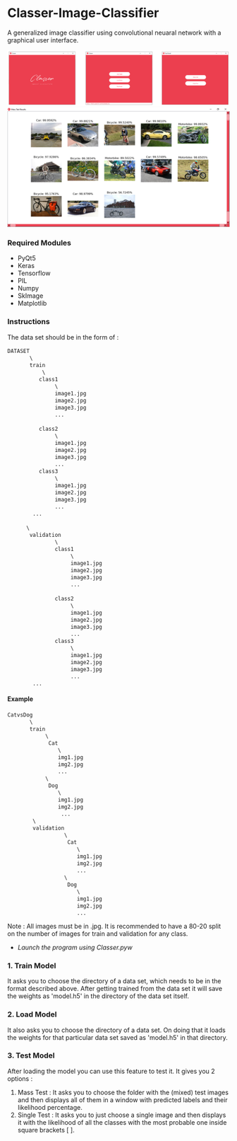 # Classer-Image-Classifier
A generalized image classifier using convolutional neuaral network with a graphical user interface.





![](Preview/preview1.png)
![](Preview/preview2.PNG)

### Required Modules
* PyQt5
* Keras
* Tensorflow
* PIL
* Numpy
* SkImage
* Matplotlib

### Instructions

The data set should be in the form of :

```
DATASET
       \
       train
           \
          class1
               \
               image1.jpg
               image2.jpg
               image3.jpg
               ...
               
          class2
               \
               image1.jpg
               image2.jpg
               image3.jpg
               ...
          class3
               \
               image1.jpg
               image2.jpg
               image3.jpg
               ...
        ...
          
      \
       validation
               \
               class1
                    \
                    image1.jpg
                    image2.jpg
                    image3.jpg
                    ...

               class2
                    \
                    image1.jpg
                    image2.jpg
                    image3.jpg
                    ...
               class3
                    \
                    image1.jpg
                    image2.jpg
                    image3.jpg
                    ...
        ...
```                
#### Example
```
CatvsDog
       \
       train
            \
             Cat
                \
                img1.jpg
                img2.jpg
                ...
            \
             Dog
                \
                img1.jpg
                img2.jpg
                 ...
        \
        validation
                  \
                   Cat
                      \
                      img1.jpg
                      img2.jpg
                      ...
                  \
                   Dog
                      \
                      img1.jpg
                      img2.jpg
                      ...
```
Note : All images must be in .jpg. It is recommended to have a 80-20 split on the number of images for train and validation for any class.


* *Launch the program using Classer.pyw*

### 1. Train Model
It asks you to choose the directory of a data set, which needs to be in the format described above. After getting trained from the data set it will save the weights as 'model.h5' in the directory of the data set itself.

### 2. Load Model
It also asks you to choose the directory of a data set. On doing that it loads the weights for that particular data set saved as 'model.h5' in that directory.

### 3. Test Model
After loading the model you can use this feature to test it.
It gives you 2 options :
1. Mass Test : It asks you to choose the folder with the (mixed) test images and then displays all of them in a window with predicted labels and their likelihood percentage.
2. Single Test : It asks you to just choose a single image and then displays it with the likelihood of all the classes with the most probable one inside square brackets [ ].
